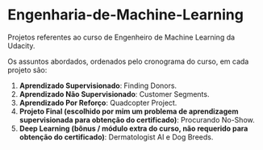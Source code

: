 # Engenharia-de-Machine-Learning
Projetos referentes ao curso de Engenheiro de Machine Learning da Udacity.

Os assuntos abordados, ordenados pelo cronograma do curso, em cada projeto são:
1. **Aprendizado Supervisionado**: Finding Donors.
2. **Aprendizado Não Supervisionado**: Customer Segments.
3. **Aprendizado Por Reforço**: Quadcopter Project.
4. **Projeto Final (escolhido por mim um problema de aprendizagem supervisionada para obtenção do certificado)**: Procurando No-Show.
5. **Deep Learning (bônus / módulo extra do curso, não requerido para obtenção do certificado)**: Dermatologist AI e Dog Breeds.
